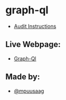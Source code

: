 # graph-ql
* [Audit Instructions](https://github.com/01-edu/public/tree/master/subjects/graphql/audit)

## Live Webpage:
* [Graph-Ql]()

## Made by:
- [@mpuusaag](https://01.kood.tech/git/mpuusaag)
